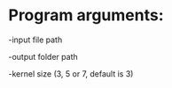 # Program arguments:

-input file path

-output folder path

-kernel size (3, 5 or 7, default is 3)
